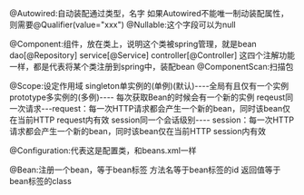 @Autowired:自动装配通过类型，名字
        如果Autowired不能唯一制动装配属性，则需要@Qualifier(value="xxx")
@Nullable:这个字段可以为null

@Component:组件，放在类上，说明这个类被spring管理，就是bean
    dao[@Repository]
    service[@Service]
    controller[@Controller]
    这四个注解功能一样，都是代表将某个类注册到spring中，装配bean
@ComponentScan:扫描包

@Scope:设定作用域
    singleton单实例的(单例)(默认)----全局有且仅有一个实例
    prototype多实例的(多例)---- 每次获取Bean的时候会有一个新的实例
    reqeust同一次请求---request：每一次HTTP请求都会产生一个新的bean，同时该bean仅在当前HTTP request内有效
    session同一个会话级别---- session：每一次HTTP请求都会产生一个新的bean，同时该bean仅在当前HTTP session内有效

@Configuration:代表这是配置类，和beans.xml一样

@Bean:注册一个bean，等于bean标签
    方法名等于bean标签的id
    返回值等于bean标签的class

<?xml version="1.0" encoding="UTF-8"?>
<beans xmlns="http://www.springframework.org/schema/beans"
xmlns:xsi="http://www.w3.org/2001/XMLSchema-instance"
xmlns:context="http://www.springframework.org/schema/context" xmlns:aop="http://www.springframework.org/schema/aop"
xmlns:tx="http://www.springframework.org/schema/tx"
xsi:schemaLocation="http://www.springframework.org/schema/beans http://www.springframework.org/schema/beans/spring-beans.xsd
http://www.springframework.org/schema/context http://www.springframework.org/schema/context/spring-context.xsd
http://www.springframework.org/schema/aop http://www.springframework.org/schema/aop/spring-aop.xsd
http://www.springframework.org/schema/tx http://www.springframework.org/schema/tx/spring-tx.xsd">
